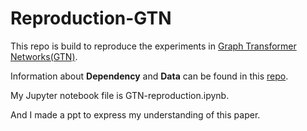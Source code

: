 # Reproduction-GTN

This repo is build to reproduce the experiments in [Graph Transformer Networks(GTN)](https://arxiv.org/abs/1911.06455).

Information about **Dependency** and **Data** can be found in this [repo](https://github.com/seongjunyun/Graph_Transformer_Networks).

My Jupyter notebook file is GTN-reproduction.ipynb.

And I made a ppt to express my understanding of this paper.

